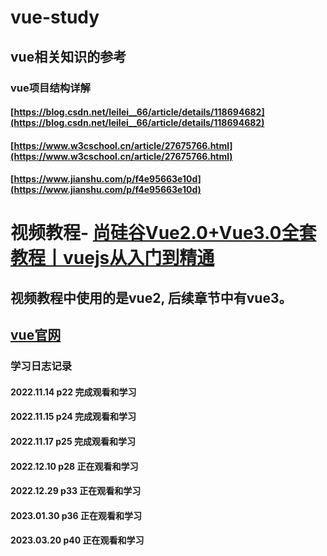# vue-study

## vue相关知识的参考

### vue项目结构详解

#### [https://blog.csdn.net/leilei__66/article/details/118694682](https://blog.csdn.net/leilei__66/article/details/118694682)
#### [https://www.w3cschool.cn/article/27675766.html](https://www.w3cschool.cn/article/27675766.html)
#### [https://www.jianshu.com/p/f4e95663e10d](https://www.jianshu.com/p/f4e95663e10d)

# 视频教程- [尚硅谷Vue2.0+Vue3.0全套教程丨vuejs从入门到精通 ](https://www.bilibili.com/video/BV1Zy4y1K7SH)

## 视频教程中使用的是vue2, 后续章节中有vue3。

## [vue官网](https://cn.vuejs.org/guide/quick-start.html)

### 学习日志记录

#### 2022.11.14 p22 完成观看和学习

#### 2022.11.15 p24 完成观看和学习

#### 2022.11.17 p25 完成观看和学习

#### 2022.12.10 p28 正在观看和学习

#### 2022.12.29 p33 正在观看和学习

#### 2023.01.30 p36 正在观看和学习

#### 2023.03.20 p40 正在观看和学习
